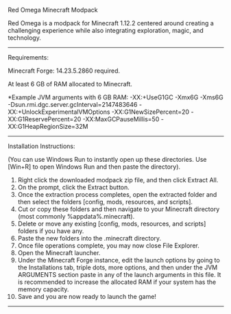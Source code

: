Red Omega
Minecraft Modpack

Red Omega is a modpack for Minecraft 1.12.2 centered around creating a challenging experience while also integrating exploration, magic, and technology.

----------------------------------------------------------------------------------------------------------------------------------------

Requirements:

Minecraft Forge: 14.23.5.2860 required.

At least 6 GB of RAM allocated to Minecraft.

*Example JVM arguments with 6 GB RAM:
-XX:+UseG1GC -Xmx6G -Xms6G -Dsun.rmi.dgc.server.gcInterval=2147483646 -XX:+UnlockExperimentalVMOptions -XX:G1NewSizePercent=20 -XX:G1ReservePercent=20 -XX:MaxGCPauseMillis=50 -XX:G1HeapRegionSize=32M

----------------------------------------------------------------------------------------------------------------------------------------

Installation Instructions:

(You can use Windows Run to instantly open up these directories.  Use [Win+R] to open Windows Run and then paste the directory).

1. Right click the downloaded modpack zip file, and then click Extract All.
2. On the prompt, click the Extract button.
3. Once the extraction process completes, open the extracted folder and then select the folders [config, mods, resources, and scripts].
4. Cut or copy these folders and then navigate to your Minecraft directory (most commonly %appdata%\.minecraft).
5. Delete or move any existing [config, mods, resources, and scripts] folders if you have any.
6. Paste the new folders into the .minecraft directory.
7. Once file operations complete, you may now close File Explorer.
8. Open the Minecraft launcher.
9. Under the Minecraft Forge instance, edit the launch options by going to the Installations tab, triple dots, more options, and then under the JVM ARGUMENTS section paste in any of the launch arguments in this file.  It is recommended to increase the allocated RAM if your system has the memory capacity.
10. Save and you are now ready to launch the game!

----------------------------------------------------------------------------------------------------------------------------------------
